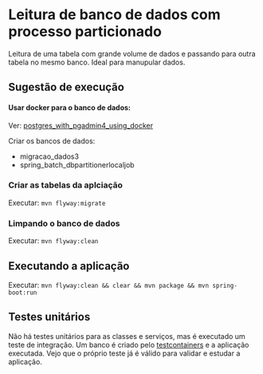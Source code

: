 # Leitura de banco de dados com processo particionado

Leitura de uma tabela com grande volume de dados e passando para outra tabela no mesmo banco. Ideal para manupular dados.

## Sugestão de execução

#### Usar docker para o banco de dados:

Ver: [postgres_with_pgadmin4_using_docker](https://github.com/danielso2007/postgres_with_pgadmin4_using_docker)


Criar os bancos de dados:

- migracao_dados3
- spring_batch_dbpartitionerlocaljob

### Criar as tabelas da aplciação

Executar: `mvn flyway:migrate`

### Limpando o banco de dados

Executar: `mvn flyway:clean`

## Executando a aplicação

Executar: `mvn flyway:clean && clear && mvn package && mvn spring-boot:run`

## Testes unitários

Não há testes unitários para as classes e serviços, mas é executado um teste de integração. Um banco é criado pelo [testcontainers](https://testcontainers.com/) e a aplicação executada. Vejo que o próprio teste já é válido para validar e estudar a aplicação.
